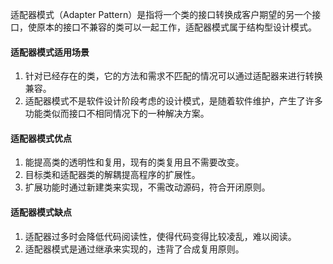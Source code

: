 适配器模式（Adapter Pattern）是指将一个类的接口转换成客户期望的另一个接口，使原本的接口不兼容的类可以一起工作，适配器模式属于结构型设计模式。



#### 适配器模式适用场景

1. 针对已经存在的类，它的方法和需求不匹配的情况可以通过适配器来进行转换兼容。
2. 适配器模式不是软件设计阶段考虑的设计模式，是随着软件维护，产生了许多功能类似而接口不相同情况下的一种解决方案。

#### 适配器模式优点

1. 能提高类的透明性和复用，现有的类复用且不需要改变。
2. 目标类和适配器类的解耦提高程序的扩展性。
3. 扩展功能时通过新建类来实现，不需改动源码，符合开闭原则。

#### 适配器模式缺点

1. 适配器过多时会降低代码阅读性，使得代码变得比较凌乱，难以阅读。
2. 适配器模式是通过继承来实现的，违背了合成复用原则。
